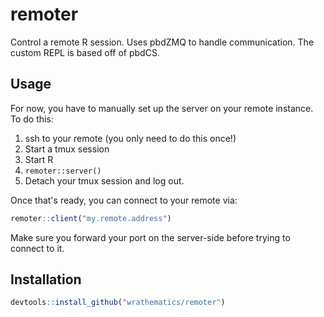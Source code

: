 # remoter

Control a remote R session.  Uses pbdZMQ to handle communication.
The custom REPL is based off of pbdCS.


## Usage

For now, you have to manually set up the server on your remote
instance.  To do this:

1. ssh to your remote (you only need to do this once!)
2. Start a tmux session
3. Start R
4. `remoter::server()`
5. Detach your tmux session and log out.

Once that's ready, you can connect to your remote via:

```r
remoter::client("my.remote.address")
```

Make sure you forward your port on the server-side before trying to
connect to it.


## Installation

```r
devtools::install_github("wrathematics/remoter")
```
